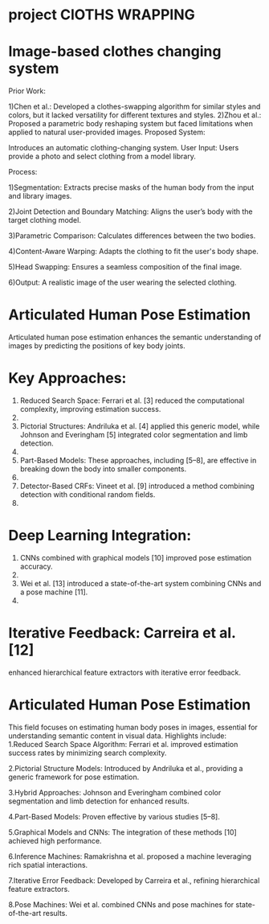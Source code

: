 # project ClOTHS WRAPPING
# Image-based clothes changing system
Prior Work:

1)Chen et al.: Developed a clothes-swapping algorithm for similar styles and colors, but it lacked versatility for different textures and styles.
2)Zhou et al.: Proposed a parametric body reshaping system but faced limitations when applied to natural user-provided images.
Proposed System:

Introduces an automatic clothing-changing system.
User Input: Users provide a photo and select clothing from a model library.


Process:

1)Segmentation: Extracts precise masks of the human body from the input and library images.

2)Joint Detection and Boundary Matching: Aligns the user’s body with the target clothing model.

3)Parametric Comparison: Calculates differences between the two bodies.

4)Content-Aware Warping: Adapts the clothing to fit the user's body shape.

5)Head Swapping: Ensures a seamless composition of the final image.

6)Output: A realistic image of the user wearing the selected clothing.


# Articulated Human Pose Estimation
Articulated human pose estimation enhances the semantic understanding of images by predicting the positions of key body joints.
# 	Key Approaches:
1.	Reduced Search Space: Ferrari et al. [3] reduced the computational complexity, improving estimation success.
2.	
3.	Pictorial Structures: Andriluka et al. [4] applied this generic model, while Johnson and Everingham [5] integrated color segmentation and limb detection.
4.	
5.	Part-Based Models: These approaches, including [5–8], are effective in breaking down the body into smaller components.
6.	
7.	Detector-Based CRFs: Vineet et al. [9] introduced a method combining detection with conditional random fields.
8.	
# 	Deep Learning Integration:
1.	CNNs combined with graphical models [10] improved pose estimation accuracy.
2.	
3.	Wei et al. [13] introduced a state-of-the-art system combining CNNs and a pose machine [11].
4.	
# 	Iterative Feedback: Carreira et al. [12] 
enhanced hierarchical feature extractors with iterative error feedback.

# Articulated Human Pose Estimation
This field focuses on estimating human body poses in images, essential for understanding semantic content in visual data. Highlights include:
1.Reduced Search Space Algorithm: Ferrari et al. improved estimation success rates by minimizing search complexity.

2.Pictorial Structure Models: Introduced by Andriluka et al., providing a generic framework for pose estimation.

3.Hybrid Approaches: Johnson and Everingham combined color segmentation and limb detection for enhanced results.

4.Part-Based Models: Proven effective by various studies [5–8].

5.Graphical Models and CNNs: The integration of these methods [10] achieved high performance.

6.Inference Machines: Ramakrishna et al. proposed a machine leveraging rich spatial interactions.

7.Iterative Error Feedback: Developed by Carreira et al., refining hierarchical feature extractors.

8.Pose Machines: Wei et al. combined CNNs and pose machines for state-of-the-art results.

